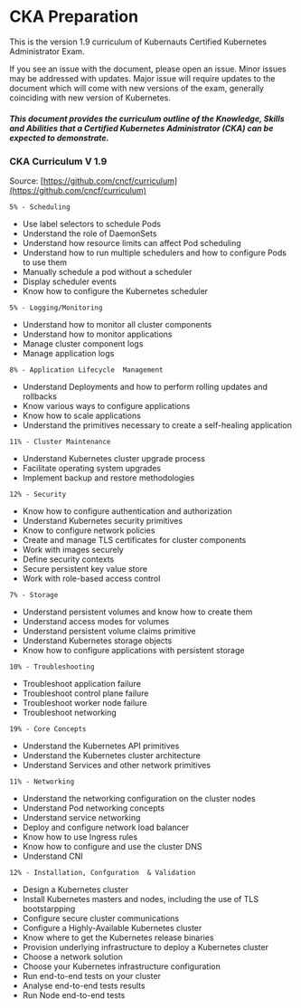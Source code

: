 # CKA Preparation

This is the version 1.9 curriculum of Kubernauts Certified Kubernetes Administrator Exam.

If you see an issue with the document, please open an issue. Minor issues may be addressed with updates. Major issue will require updates to the document which will come with new versions of the exam, generally coinciding with new version of Kubernetes.

##### This document provides the curriculum outline of the Knowledge, Skills and Abilities that a Certified Kubernetes Administrator \(CKA\) can be expected to demonstrate.

### CKA Curriculum V 1.9

Source: [https://github.com/cncf/curriculum](https://github.com/cncf/curriculum)

`5% - Scheduling`

* Use label selectors to schedule Pods
* Understand the role of DaemonSets
* Understand how resource limits can affect Pod scheduling
* Understand how to run multiple schedulers and how to configure Pods to use them
* Manually schedule a pod without  a scheduler
* Display scheduler events
* Know how to configure the Kubernetes scheduler

`5% - Logging/Monitoring`

* Understand how to monitor all  cluster components
* Understand how to monitor applications
* Manage cluster component logs
* Manage application logs

`8% - Application Lifecycle  Management`

* Understand Deployments and how to perform rolling updates and rollbacks
* Know various ways to configure applications
* Know how to scale applications
* Understand the primitives necessary to create a self-healing application 

`11% - Cluster Maintenance`

* Understand Kubernetes cluster  upgrade process
* Facilitate operating system upgrades
* Implement backup and restore methodologies

`12% - Security`

* Know how to configure authentication  and authorization
* Understand Kubernetes security primitives
* Know to configure network policies
* Create and manage TLS certificates for cluster components
* Work with images securely
* Define security contexts
* Secure persistent key value store
* Work with role-based access control

`7% - Storage`

* Understand persistent volumes and know how to create them
* Understand access modes for volumes
* Understand persistent volume claims primitive
* Understand Kubernetes storage objects
* Know how to configure applications with persistent storage

`10% - Troubleshooting`

* Troubleshoot application failure
* Troubleshoot control plane failure
* Troubleshoot worker node failure
* Troubleshoot networking 

`19% - Core Concepts`

* Understand the Kubernetes API primitives
* Understand the Kubernetes cluster architecture
* Understand Services and other network primitives

`11% - Networking`

* Understand the networking configuration on the cluster nodes
* Understand Pod networking concepts
* Understand service networking
* Deploy and configure network load balancer
* Know how to use Ingress rules
* Know how to configure and use the cluster DNS
* Understand CNI

`12% - Installation, Confguration  & Validation`

* Design a Kubernetes cluster
* Install Kubernetes masters and nodes, including the use of TLS bootstarpping
* Configure secure cluster communications
* Configure a Highly-Available Kubernetes cluster
* Know where to get the Kubernetes release binaries
* Provision underlying infrastructure to deploy a Kubernetes cluster
* Choose a network solution
* Choose your Kubernetes infrastructure configuration
* Run end-to-end tests on your cluster
* Analyse end-to-end tests results
* Run Node end-to-end tests



